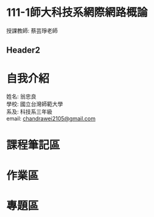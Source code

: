 # 111-1師大科技系網際網路概論
 授課教師: 蔡芸琤老師
## Header2

# 自我介紹
 姓名: 翁忠良\
 學校: 國立台灣師範大學\
 系及: 科技系三年級\
 email: chandrawei2105@gmail.com

# 課程筆記區

# 作業區

# 專題區
